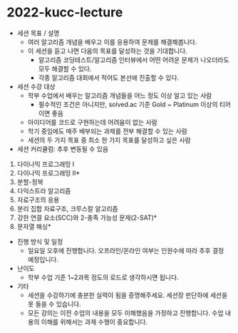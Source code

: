 # 2022-kucc-lecture

- 세션 목표 / 설명
  - 여러 알고리즘 개념을 배우고 이를 응용하여 문제를 해결해봅니다.
  - 이 세션을 듣고 나면 다음의 목표를 달성하는 것을 기대합니다.
    - 알고리즘 코딩테스트/알고리즘 인터뷰에서 어떤 어려운 문제가 나오더라도 모두 해결할 수 있다.
    - 각종 알고리즘 대회에서 적어도 본선에 진출할 수 있다.
- 세션 수강 대상
  - 학부 수업에서 배우는 알고리즘 개념들을 어느 정도 이상 알고 있는 사람
    - 필수적인 조건은 아니지만, solved.ac 기준 Gold ~ Platinum 이상의 티어이면 좋음
  - 아이디어를 코드로 구현하는데 어려움이 없는 사람
  - 학기 중임에도 매주 배부되는 과제를 전부 해결할 수 있는 사람
  - 세션의 두 가지 목표 중 최소 한 가지 목표를 달성하고 싶은 사람
- 세션 커리큘럼: 추후 변동될 수 있음
1. 다이나믹 프로그래밍 I
2. 다이나믹 프로그래밍 II*
3. 분할-정복
4. 다익스트라 알고리즘
5. 자료구조의 응용
6. 분리 집합 자료구조, 크루스칼 알고리즘
7. 강한 연결 요소(SCC)와 2-충족 가능성 문제(2-SAT)*
8. 문자열 해싱*
- 진행 방식 및 일정
  - 일요일 오후에 진행합니다. 오프라인/온라인 여부는 인원수에 따라 추후 결정 예정입니다.
- 난이도
  - 학부 수업 기준 1~2과목 정도의 로드로 생각하시면 됩니다.
- 기타
  - 세션을 수강하기에 충분한 실력이 됨을 증명해주세요. 세션장 판단하에 세션을 못 들을 수 있습니다.
  - 모든 강의는 이전 수업의 내용을 모두 이해했음을 가정하고 진행합니다. 수업 내용의 이해를 위해서는 과제 수행이 중요합니다.

